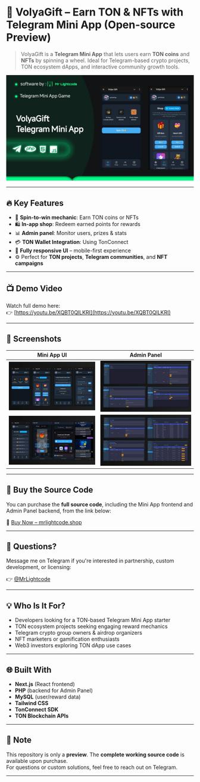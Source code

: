 # 🎁 VolyaGift – Earn TON & NFTs with Telegram Mini App (Open-source Preview)

> VolyaGift is a **Telegram Mini App** that lets users earn **TON coins** and **NFTs** by spinning a wheel. Ideal for Telegram-based crypto projects, TON ecosystem dApps, and interactive community growth tools.

![VolyaGift UI](./screenshots/VolyaGift-Telegram-Mini-App-to-Earn-TON.jpg)

---

## 🔥 Key Features

- 🎰 **Spin-to-win mechanic**: Earn TON coins or NFTs  
- 🛍️ **In-app shop**: Redeem earned points for rewards  
- 📊 **Admin panel**: Monitor users, prizes & stats  
- 💳 **TON Wallet Integration**: Using TonConnect  
- 📱 **Fully responsive UI** – mobile-first experience  
- ⚙️ Perfect for **TON projects**, **Telegram communities**, and **NFT campaigns**

---

## 📺 Demo Video

Watch full demo here:  
👉 [https://youtu.be/XQBT0QlLKRI](https://youtu.be/XQBT0QlLKRI)

---

## 📸 Screenshots

| Mini App UI                                   | Admin Panel                                  |
|----------------------------------------------|----------------------------------------------|
| ![UI Screenshot 1](./screenshots/VolyaGift-Telegram-Mini-App-UI.webp) | ![Admin Panel 1](./screenshots/VolyaGift-Telegram-Mini-App-Admin-Panel.webp) |
| ![UI Screenshot 2](./screenshots/VolyaGift-Telegram-Mini-App-UI-2.webp) | ![Admin Panel 2](./screenshots/VolyaGift-Telegram-Mini-App-Admin-Panel-2.webp) |

---

## 🛒 Buy the Source Code

You can purchase the **full source code**, including the Mini App frontend and Admin Panel backend, from the link below:

🔗 [Buy Now – mrlightcode.shop](https://mrlightcode.shop/product/telegram-mini-app-earn-ton-nfts/)

---

## 💬 Questions?

Message me on Telegram if you're interested in partnership, custom development, or licensing:

👉 [@MrLightcode](https://t.me/MrLightcodeDM)

---

## 💡 Who Is It For?

- Developers looking for a TON-based Telegram Mini App starter  
- TON ecosystem projects seeking engaging reward mechanics  
- Telegram crypto group owners & airdrop organizers  
- NFT marketers or gamification enthusiasts  
- Web3 investors exploring TON dApp use cases

---

## 🌐 Built With

- **Next.js** (React frontend)  
- **PHP** (backend for Admin Panel)  
- **MySQL** (user/reward data)  
- **Tailwind CSS**  
- **TonConnect SDK**  
- **TON Blockchain APIs**

---

## 🔐 Note

This repository is only a **preview**. The **complete working source code** is available upon purchase.  
For questions or custom solutions, feel free to reach out on Telegram.

---
